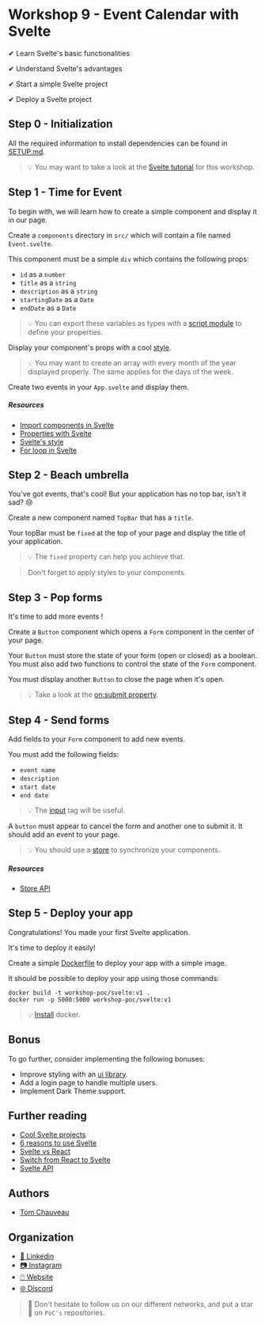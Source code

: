 # Workshop 9 - Event Calendar with Svelte

✔ Learn Svelte's basic functionalities

✔ Understand Svelte's advantages

✔ Start a simple Svelte project

✔ Deploy a Svelte project

## Step 0 - Initialization

All the required information to install dependencies can be found in [SETUP.md](./SETUP.md).

> :bulb: You may want to take a look at the [Svelte tutorial](https://svelte.dev/tutorial/basics) for this workshop.

## Step 1 - Time for Event

To begin with, we will learn how to create a simple component and display it in our page.

Create a `components` directory in `src/` which will contain a file named `Event.svelte`.

This component must be a simple `div` which contains the following props:
  - `id` as a `number`
  - `title` as a `string`
  - `description` as a `string`
  - `startingDate` as a `Date`
  - `endDate` as a `Date`

> :bulb: You can export these variables as types with a [script module](https://stackoverflow.com/questions/64064506/export-typescript-type-in-svelte-file) to define your properties.

Display your component's props with a cool [style](https://developer.mozilla.org/en-US/docs/Web/CSS).

> :bulb: You may want to create an array with every month of the year displayed properly. The same applies for the days of the week.

Create two events in your `App.svelte` and display them.

##### Resources

- [Import components in Svelte](https://svelte.dev/tutorial/nested-components)
- [Properties with Svelte](https://svelte.dev/tutorial/declaring-props)
- [Svelte's style](https://svelte.dev/tutorial/styling)
- [For loop in Svelte](https://medium.com/@willjohnson.io/how-to-loop-through-a-list-of-data-in-svelte-baaaaf397ec4)

## Step 2 - Beach umbrella

You've got events, that's cool! But your application has no top bar, isn't it sad? 😢

Create a new component named `TopBar` that has a `title`.

Your topBar must be `fixed` at the top of your page and display the title of your application.

> :bulb: The `fixed` property can help you achieve that.

> Don't forget to apply styles to your components.

## Step 3 - Pop forms

It's time to add more events !

Create a `Button` component which opens a `Form` component in the center of your page.

Your `Button` must store the state of your form (open or closed) as a boolean. You must also add two functions to control the state of the `Form` component.

You must display another `Button` to close the page when it's open.

> :bulb: Take a look at the [on:submit property](https://svelte.dev/repl/8eb540552faa4651a398b182fa5cdd48?version=3.24.1).

## Step 4 - Send forms

Add fields to your `Form` component to add new events.

You must add the following fields:
  - `event name`
  - `description`
  - `start date`
  - `end date`

> :bulb: The [input](https://developer.mozilla.org/fr/docs/Web/HTML/Element/Input) tag will be useful.

A `button` must appear to cancel the form and another one to submit it. It should add an event to your page.

> :bulb: You should use a [store](https://svelte.dev/tutorial/writable-stores) to synchronize your components.

##### Resources

- [Store API](https://svelte.dev/docs#svelte_store)

## Step 5 - Deploy your app

Congratulations! You made your first Svelte application.

It's time to deploy it easily!

Create a simple [Dockerfile](https://docs.docker.com/engine/reference/builder/) to deploy your app with a simple image.

It should be possible to deploy your app using those commands:

```
docker build -t workshop-poc/svelte:v1 .
docker run -p 5000:5000 workshop-poc/svelte:v1
```

> :bulb: [Install](https://github.com/PoCInnovation/Workshops/blob/master/software/4.Docker/SETUP.md) docker.

## Bonus

To go further, consider implementing the following bonuses:

- Improve styling with an [ui library](https://madewithsvelte.com/ui-library).
- Add a login page to handle multiple users.
- Implement Dark Theme support.

## Further reading

- [Cool Svelte projects](https://madewithsvelte.com/)
- [6 reasons to use Svelte](https://betterprogramming.pub/6-reasons-why-you-should-consider-svelte-for-your-next-project-45b32c92e229)
- [Svelte vs React](https://www.twilio.com/blog/react-svelte-comparing-basics)
- [Switch from React to Svelte](https://blog.logrocket.com/should-you-switch-from-react-to-svelte/)
- [Svelte API](https://svelte.dev/docs#Before_we_begin)

## Authors

- [Tom Chauveau](https://github.com/TomChv)

## Organization

- [📒 Linkedin](https://www.linkedin.com/company/pocinnovation/mycompany/)
- [📷 Instagram](https://www.instagram.com/pocinnovation/)
- [🖱️ Website](https://www.poc-innovation.fr/)
- [🌐 Discord](https://discord.gg/Yqq2ADGDS7)

> :rocket: Don't hesitate to follow us on our different networks, and put a star 🌟 on `PoC's` repositories.
